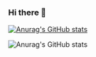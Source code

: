 ### Hi there 👋

<!--
**SergeyKiselev2001/SergeyKiselev2001** is a ✨ _special_ ✨ repository because its `README.md` (this file) appears on your GitHub profile.

Here are some ideas to get you started:

- 🔭 I’m currently working on ...
- 🌱 I’m currently learning ...
- 👯 I’m looking to collaborate on ...
- 🤔 I’m looking for help with ...
- 💬 Ask me about ...
- 📫 How to reach me: ...
- 😄 Pronouns: ...
- ⚡ Fun fact: ...
-->


[![Anurag's GitHub stats](https://github-readme-stats.vercel.app/api?username=SergeyKiselev2001)](https://github.com/anuraghazra/github-readme-stats)

![Anurag's GitHub stats](https://github-readme-stats.vercel.app/api?username=SergeyKiselev2001&count_private=true&theme=react&show_icons=true&hide=issues,contribs )
